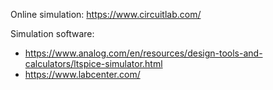 Online simulation:
https://www.circuitlab.com/

Simulation software:
- https://www.analog.com/en/resources/design-tools-and-calculators/ltspice-simulator.html
- https://www.labcenter.com/